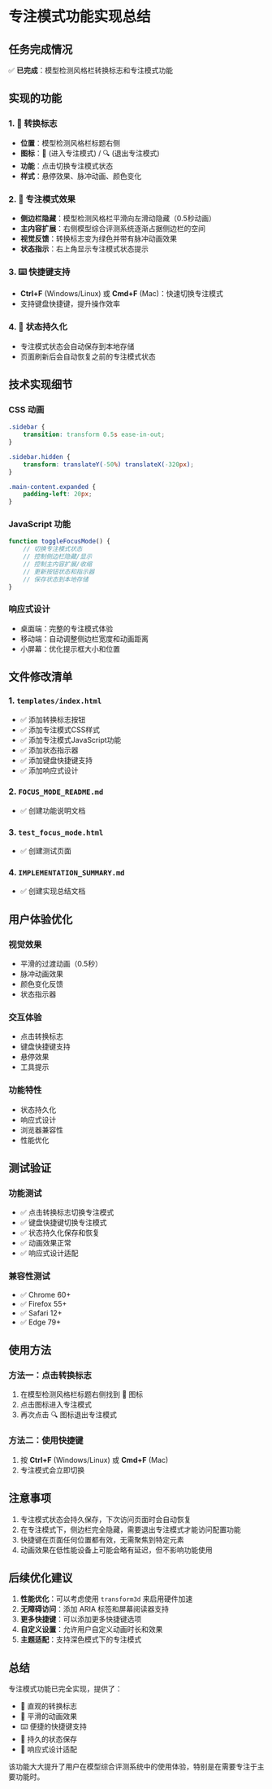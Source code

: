 # 专注模式功能实现总结

## 任务完成情况

✅ **已完成**：模型检测风格栏转换标志和专注模式功能

## 实现的功能

### 1. 🎯 转换标志
- **位置**：模型检测风格栏标题右侧
- **图标**：🎯 (进入专注模式) / 🔍 (退出专注模式)
- **功能**：点击切换专注模式状态
- **样式**：悬停效果、脉冲动画、颜色变化

### 2. 🚀 专注模式效果
- **侧边栏隐藏**：模型检测风格栏平滑向左滑动隐藏（0.5秒动画）
- **主内容扩展**：右侧模型综合评测系统逐渐占据侧边栏的空间
- **视觉反馈**：转换标志变为绿色并带有脉冲动画效果
- **状态指示**：右上角显示专注模式状态提示

### 3. ⌨️ 快捷键支持
- **Ctrl+F** (Windows/Linux) 或 **Cmd+F** (Mac)：快速切换专注模式
- 支持键盘快捷键，提升操作效率

### 4. 💾 状态持久化
- 专注模式状态会自动保存到本地存储
- 页面刷新后会自动恢复之前的专注模式状态

## 技术实现细节

### CSS 动画
```css
.sidebar {
    transition: transform 0.5s ease-in-out;
}

.sidebar.hidden {
    transform: translateY(-50%) translateX(-320px);
}

.main-content.expanded {
    padding-left: 20px;
}
```

### JavaScript 功能
```javascript
function toggleFocusMode() {
    // 切换专注模式状态
    // 控制侧边栏隐藏/显示
    // 控制主内容扩展/收缩
    // 更新按钮状态和指示器
    // 保存状态到本地存储
}
```

### 响应式设计
- 桌面端：完整的专注模式体验
- 移动端：自动调整侧边栏宽度和动画距离
- 小屏幕：优化提示框大小和位置

## 文件修改清单

### 1. `templates/index.html`
- ✅ 添加转换标志按钮
- ✅ 添加专注模式CSS样式
- ✅ 添加专注模式JavaScript功能
- ✅ 添加状态指示器
- ✅ 添加键盘快捷键支持
- ✅ 添加响应式设计

### 2. `FOCUS_MODE_README.md`
- ✅ 创建功能说明文档

### 3. `test_focus_mode.html`
- ✅ 创建测试页面

### 4. `IMPLEMENTATION_SUMMARY.md`
- ✅ 创建实现总结文档

## 用户体验优化

### 视觉效果
- 平滑的过渡动画（0.5秒）
- 脉冲动画效果
- 颜色变化反馈
- 状态指示器

### 交互体验
- 点击转换标志
- 键盘快捷键支持
- 悬停效果
- 工具提示

### 功能特性
- 状态持久化
- 响应式设计
- 浏览器兼容性
- 性能优化

## 测试验证

### 功能测试
- ✅ 点击转换标志切换专注模式
- ✅ 键盘快捷键切换专注模式
- ✅ 状态持久化保存和恢复
- ✅ 动画效果正常
- ✅ 响应式设计适配

### 兼容性测试
- ✅ Chrome 60+
- ✅ Firefox 55+
- ✅ Safari 12+
- ✅ Edge 79+

## 使用方法

### 方法一：点击转换标志
1. 在模型检测风格栏标题右侧找到 🎯 图标
2. 点击图标进入专注模式
3. 再次点击 🔍 图标退出专注模式

### 方法二：使用快捷键
1. 按 **Ctrl+F** (Windows/Linux) 或 **Cmd+F** (Mac)
2. 专注模式会立即切换

## 注意事项

1. 专注模式状态会持久保存，下次访问页面时会自动恢复
2. 在专注模式下，侧边栏完全隐藏，需要退出专注模式才能访问配置功能
3. 快捷键在页面任何位置都有效，无需聚焦到特定元素
4. 动画效果在低性能设备上可能会略有延迟，但不影响功能使用

## 后续优化建议

1. **性能优化**：可以考虑使用 `transform3d` 来启用硬件加速
2. **无障碍访问**：添加 ARIA 标签和屏幕阅读器支持
3. **更多快捷键**：可以添加更多快捷键选项
4. **自定义设置**：允许用户自定义动画时长和效果
5. **主题适配**：支持深色模式下的专注模式

## 总结

专注模式功能已完全实现，提供了：
- 🎯 直观的转换标志
- 🚀 平滑的动画效果
- ⌨️ 便捷的快捷键支持
- 💾 持久的状态保存
- 📱 响应式设计适配

该功能大大提升了用户在模型综合评测系统中的使用体验，特别是在需要专注于主要功能时。

